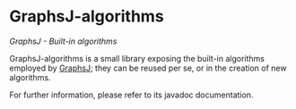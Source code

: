 # GraphsJ-algorithms

*GraphsJ - Built-in algorithms*

GraphsJ-algorithms is a small library exposing the built-in algorithms 
employed by [GraphsJ](https://github.com/giancosta86/GraphsJ); they can be reused per se, 
or in the creation of new algorithms.

For further information, please refer to its javadoc documentation.